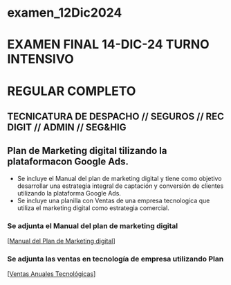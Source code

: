 # examen_12Dic2024
   # EXAMEN FINAL 14-DIC-24 TURNO INTENSIVO
   # REGULAR COMPLETO
   ## TECNICATURA DE DESPACHO // SEGUROS // REC DIGIT // ADMIN // SEG&HIG
   
   ## Plan de Marketing digital tilizando la plataformacon Google Ads.

   * Se incluye el Manual del plan de marketing digital y tiene como objetivo desarrollar una estrategia integral de captación y conversión de clientes utilizando la plataforma Google Ads.
   * Se incluye una planilla con Ventas de una empresa tecnologica que utiliza el marketing digital como estrategia comercial.
   
   ### Se adjunta el Manual del plan de marketing digital
   [[Manual del Plan de Marketing digital](https://docs.google.com/document/d/1AFY5graPe6D9y3LJzqfmyKP_pEnKM2tgI6wXys5r6h4/edit?tab=t.wq5ejxygjog9)]
   
   ### Se adjunta las ventas en tecnología de empresa utilizando Plan
   [[Ventas Anuales Tecnológicas](https://docs.google.com/spreadsheets/d/156Ik22ZQNz7h6ML0JXUnQ2hAWFgPuIq0W2pjW8JkqD4/edit?gid=0#gid=0)]
